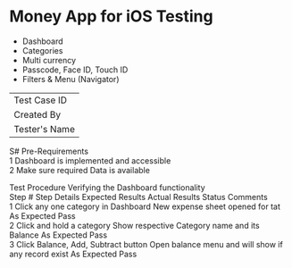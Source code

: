 # Money App for iOS Testing	#	

* Dashboard 
* Categories 
* Multi currency
* Passcode, Face ID, Touch ID
* Filters & Menu (Navigator)

|	   |	
|----------|
| Test Case ID	|	Monefy_01	|Test Case Description	|	Dashboard Testing (Positive & Negative)	|				
|Created By		|Pramar6699	|Reviewed By	|	Mark		|Version		2.1	|
|Tester's Name 	|	Pramar|	Date Tested	|	1-Jan-2017		|Test Case (Pass/Fail/Not Executed)	|	Pass	|
										
S#	Pre-Requirements 									
1	Dashboard is implemented and accessible									
2	Make sure required Data is available 									
										
Test Procedure	Verifying the Dashboard functionality  									
Step #	Step Details		Expected Results		Actual Results			Status	Comments	
1	Click any one category in Dashboard		New expense sheet opened for tat		As Expected			Pass		
2	Click and hold a category 		Show respective Category name and its Balance		As Expected			Pass		
3	Click Balance, Add, Subtract button		Open balance menu and will show if any record exist 		As Expected			Pass		
